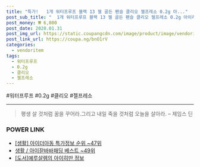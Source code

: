 ```yaml
--- 
title: "특가!   1개 워터프루프 블랙 13 젤 골든 펜슬 클리오 젤프레소 0.2g 아..." 
post_sub_title: "  1개 워터프루프 블랙 13 젤 골든 펜슬 클리오 젤프레소 0.2g 아이라이너" 
post_money: ₩ 6,000 
post_date: 2020.01.31 
post_img_url: https://static.coupangcdn.com/image/product/image/vendoritem/2018/11/13/3153310459/7a1c3ff7-1613-454e-8375-b46767e87343.jpg 
post_link_url: https://coupa.ng/bnO1rV 
categories: 
  - vendoritem 
tags: 
  - 워터프루프 
  - 0.2g 
  - 클리오 
  - 젤프레소 
--- 
```

  #워터프루프 #0.2g #클리오 #젤프레소 
<hr> 

> 평생 살 것처럼 꿈을 꾸어라.그리고 내일 죽을 것처럼 오늘을 살아라. – 제임스 딘 


### POWER LINK

* <a href="https://blog.naver.com/sakai111/221776233967" target="_blank"> [생활] 아이더아동 특가정보 순위 ~47위</a>
* <a href="https://blog.naver.com/santokki14/221782015649" target="_blank">생활 / 아이잗바바패딩 베스트 ~49위</a>
* <a href="https://blog.naver.com/sakai111/221757591175" target="_blank">[도서]예루살렘의 아이히만 정보</a>
